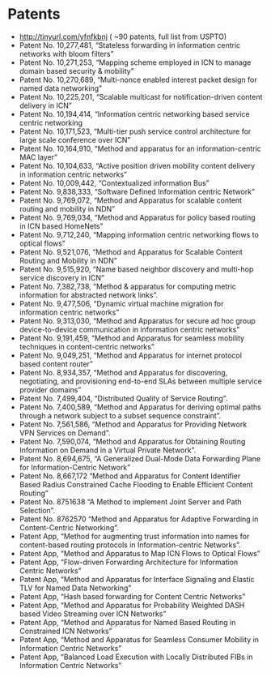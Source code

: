 # Patents

* http://tinyurl.com/yfnfkbnj ( ~90 patents, full list from USPTO)
* Patent No. 10,277,481, “Stateless forwarding in information centric networks with bloom filters”
* Patent No. 10,271,253, “Mapping scheme employed in ICN to manage domain based security & mobility”
* Patent No. 10,270,689, “Multi-nonce enabled interest packet design for named data networking”
* Patent No. 10,225,201, “Scalable multicast for notification-driven content delivery in ICN”
* Patent No. 10,194,414, “Information centric networking based service centric networking
* Patent No. 10,171,523, “Multi-tier push service control architecture for large scale conference over ICN”
* Patent No. 10,164,910, “Method and apparatus for an information-centric MAC layer”
* Patent No. 10,104,633, “Active position driven mobility content delivery in information centric networks”
* Patent No. 10,009,442, “Contextualized information Bus”
* Patent No. 9,838,333, “Software Defined Information centric Network”
* Patent No. 9,769,072, “Method and Apparatus for scalable content routing and mobility in NDN”
* Patent No. 9,769,034, “Method and Apparatus for policy based routing in ICN based HomeNets”
* Patent No. 9,712,240, “Mapping information centric networking flows to optical flows”
* Patent No. 9,521,076, “Method and Apparatus for Scalable Content Routing and Mobility in NDN”
* Patent No. 9,515,920, “Name based neighbor discovery and multi-hop service discovery in ICN”
* Patent No. 7,382,738, “Method & apparatus for computing metric information for abstracted network links”.
* Patent No. 9,477,506, “Dynamic virtual machine migration for information centric networks”
* Patent No. 9,313,030, “Method and Apparatus for secure ad hoc group device-to-device communication in information centric networks”
* Patent No. 9,191,459, “Method and Apparatus for seamless mobility techniques in content-centric networks”
* Patent No. 9,049,251, “Method and Apparatus for internet protocol based content router”
* Patent No. 8,934,357, “Method and Apparatus for discovering, negotiating, and provisioning end-to-end SLAs between multiple service provider domains”
* Patent No. 7,499,404, “Distributed Quality of Service Routing”.
* Patent No. 7,400,589, “Method and Apparatus for deriving optimal paths through a network subject to a subset sequence constraint”.
* Patent No. 7,561,586, “Method and Apparatus for Providing Network VPN Services on Demand”.
* Patent No. 7,590,074, “Method and Apparatus for Obtaining Routing Information on Demand in a Virtual Private Network”.
* Patent No. 8,694,675, “A Generalized Dual-Mode Data Forwarding Plane for Information-Centric Network”
* Patent No. 8,667,172 “Method and Apparatus for Content Identifier Based Radius Constrained Cache Flooding to Enable Efficient Content Routing”
* Patent No. 8751638 “A Method to implement Joint Server and Path Selection”.
* Patent No. 8762570 “Method and Apparatus for Adaptive Forwarding in Content-Centric Networking”.
* Patent App, “Method for augmenting trust information into names for content-based routing protocols in Information-centric Networks”.
* Patent App, “Method and Apparatus to Map ICN Flows to Optical Flows”
* Patent App, “Flow-driven Forwarding Architecture for Information Centric Networks”
* Patent App, “Method and Apparatus for Interface Signaling and Elastic TLV for Named Data Networking”
* Patent App, “Hash based forwarding for Content Centric Networks”
* Patent App, “Method and Apparatus for Probability Weighted DASH based Video Streaming over ICN Networks”
* Patent App, “Method and Apparatus for Named Based Routing in Constrained ICN Networks”
* Patent App, “Method and Apparatus for Seamless Consumer Mobility in Information Centric Networks”
* Patent App, “Balanced Load Execution with Locally Distributed FIBs in Information Centric Networks”

